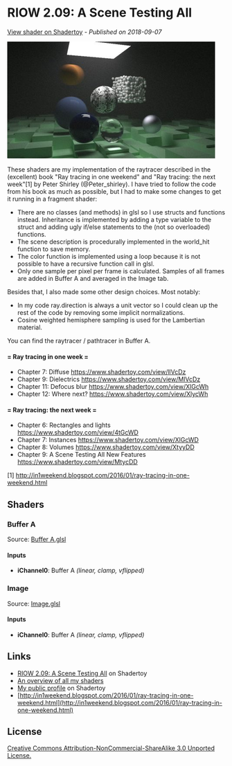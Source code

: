 ﻿# RIOW 2.09: A Scene Testing All
[View shader on Shadertoy](https://www.shadertoy.com/view/MtycDD) - _Published on 2018-09-07_ 

![thumbnail](./thumbnail.jpg)


These shaders are my implementation of the raytracer described in the (excellent)
book "Ray tracing in one weekend" and "Ray tracing: the next week"[1] by Peter Shirley
(@Peter_shirley). I have tried to follow the code from his book as much as possible, but
I had to make some changes to get it running in a fragment shader:

- There are no classes (and methods) in glsl so I use structs and functions instead.
Inheritance is implemented by adding a type variable to the struct and adding ugly
if/else statements to the (not so overloaded) functions.
- The scene description is procedurally implemented in the world_hit function to save
memory.
- The color function is implemented using a loop because it is not possible to have a
recursive function call in glsl.
- Only one sample per pixel per frame is calculated. Samples of all frames are added
in Buffer A and averaged in the Image tab.

Besides that, I also made some other design choices. Most notably:

- In my code ray.direction is always a unit vector so I could clean up the rest of
the code by removing some implicit normalizations.
- Cosine weighted hemisphere sampling is used for the Lambertian material.

You can find the raytracer / pathtracer in Buffer A.

#### = Ray tracing in one week =
* Chapter  7: Diffuse                           https://www.shadertoy.com/view/llVcDz
* Chapter  9: Dielectrics                       https://www.shadertoy.com/view/MlVcDz
* Chapter 11: Defocus blur                      https://www.shadertoy.com/view/XlGcWh
* Chapter 12: Where next?                       https://www.shadertoy.com/view/XlycWh

#### = Ray tracing: the next week =
* Chapter  6: Rectangles and lights             https://www.shadertoy.com/view/4tGcWD
* Chapter  7: Instances                         https://www.shadertoy.com/view/XlGcWD
* Chapter  8: Volumes                           https://www.shadertoy.com/view/XtyyDD
* Chapter  9: A Scene Testing All New Features  https://www.shadertoy.com/view/MtycDD

[1] http://in1weekend.blogspot.com/2016/01/ray-tracing-in-one-weekend.html



## Shaders

### Buffer A

Source: [Buffer A.glsl](./Buffer&#32;A.glsl)

#### Inputs

 * **iChannel0**: Buffer A _(linear, clamp, vflipped)_

### Image

Source: [Image.glsl](./Image.glsl)

#### Inputs

 * **iChannel0**: Buffer A _(linear, clamp, vflipped)_

## Links
* [RIOW 2.09: A Scene Testing All](https://www.shadertoy.com/view/MtycDD) on Shadertoy
* [An overview of all my shaders](https://reindernijhoff.net/shadertoy/)
* [My public profile](https://www.shadertoy.com/user/reinder) on Shadertoy
* [http://in1weekend.blogspot.com/2016/01/ray-tracing-in-one-weekend.html](http://in1weekend.blogspot.com/2016/01/ray-tracing-in-one-weekend.html)

## License

[Creative Commons Attribution-NonCommercial-ShareAlike 3.0 Unported License.](https://creativecommons.org/licenses/by-nc-sa/3.0/)
